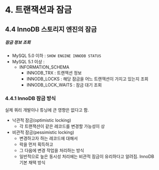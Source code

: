 # 4. 트랜잭션과 잠금

## 4.4 InnoDB 스토리지 엔진의 잠금

##### 잠금 정보 조회
* MySQL 5.0 이하 : `SHOW ENGINE INNODB STATUS`
* MySQL 5.1 이상 : 
	* INFORMATION_SCHEMA
		* INNODB_TRX : 트랜잭션 정보
		* INNODB_LOCKS : 해당 잠금을 어느 트랜잭션이 가지고 있는지 조회
		* INNODB_LOCK_WAITS : 잠금 대기 조회

### 4.4.1 InnoDB 잠금 방식
실제 쿼리 개발이나 튜닝에 큰 영향은 없다고 함.

* 낙관적 잠금(optimistic locking)
	* 각 트랜잭션이 같은 레코드를 변경할 가능성이 상
* 비관적 잠금(pessimistic locking)
	* 변경하고자 하는 레코드에 대해서
	* 락을 먼저 획득하고
	* 그 다음에 변경 작업을 처리하는 방식
	* 일반적으로 높은 동시성 처리에는 비관적 잠금이 유리하다고 알려짐.  InnoDB 기본 채택 방식

<!--stackedit_data:
eyJoaXN0b3J5IjpbMTU1OTM3NTA5XX0=
-->